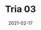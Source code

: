 ---
title: "Tria 03"
image_primary: "img/TRIA_03.jpg"
description: "TRIA%20is%20a%20wall%20light%20designed%20as%20a%20modular%20system%20made%20with%20led%20plates%2C%20which%20makes%20it%20easy%20to%20build%20up%20light%20clusters%20connected%20to%20each%20other%20by%20an%20inside%20structure.%20The%20TRIA%20frontal%20parts%20are%20made%20in%20white%20lacquer%20or%20natural%20oak%20and%20they%20can%20be%20slightly%20moved%20to%20offer%20a%20suggestive%20play%20of%20light%20and%20shadow%20around%20the%20organic%20shape%20of%20the%20diffuser.%20TRIA%20can%20be%20installed%20either%20as%20a%20single%20wall%20light%20or%20as%20a%20light%20module%20with%20a%20sole%20connection%20point%20on%20the%20wall%20which%20makes%20it%20easier%20to%20be%20installed%20in%20halls%2C%20offices%20and%20hotel%20reception%20desks%20and%20lobbies.%20A%20dimmable%20version%20is%20available."
designer: "Rubén Saldaña"
tags: 
  - "Bover"
  - "Outdoor"
  - "Wall"
  - "New"
  - "Indoor"
  - "Outdoor Lamps"
href: "https://www.bover.es/en/lamp/tria-03/"
category: "outdoor-lamps"
subtitle: ""
manufacturer: "Bover"
slug: "/manufacturers/bover/outdoor-lamps/ruben-saldana-tria-03"
date: "2021-02-17"
---